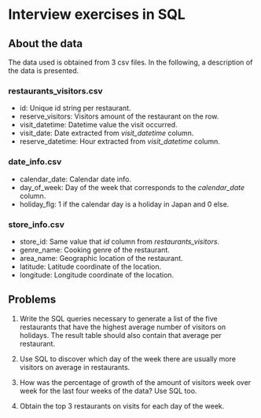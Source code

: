 # Interview exercises in SQL

## About the data
The data used is obtained from 3 csv files.
In the following, a description of the data is presented.

### restaurants_visitors.csv

* id: Unique id string  per restaurant.
* reserve_visitors: Visitors amount of the restaurant on the row.
* visit_datetime: Datetime value the visit occurred.
* visit_date: Date extracted from *visit_datetime* column.
* reserve_datetime: Hour extracted from *visit_datetime* column.

### date_info.csv

* calendar_date: Calendar date info.
* day_of_week: Day of the week that corresponds to the *calendar_date* column.
* holiday_flg: 1 if the calendar day is a holiday in Japan and 0 else.

### store_info.csv

* store_id: Same value that *id* column from *restaurants_visitors*.
* genre_name: Cooking genre of the restaurant.
* area_name: Geographic location of the restaurant.
* latitude: Latitude coordinate of the location.
* longitude: Longitude coordinate of the location.

## Problems

1. Write the SQL queries necessary to generate a list of the five restaurants that have the
highest average number of visitors on holidays. The result table should also contain that
average per restaurant.

2. Use SQL to discover which day of the week there are usually more visitors on average in
restaurants.

3. How was the percentage of growth of the amount of visitors week over week for the
last four weeks of the data? Use SQL too.

4. Obtain the top 3 restaurants on visits for each day of the week.